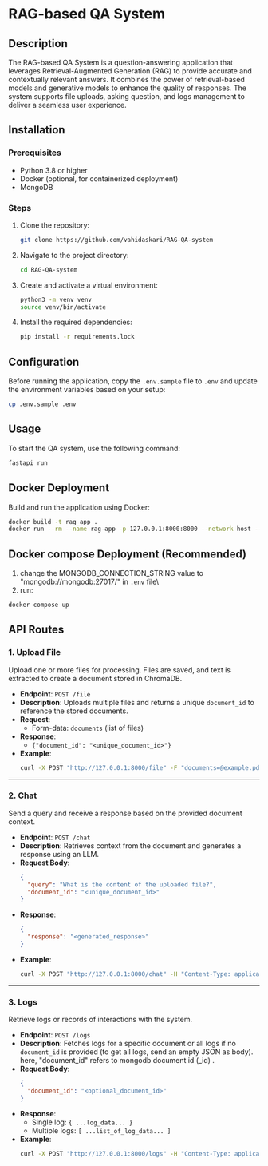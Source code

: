 
# RAG-based QA System

## Description

The RAG-based QA System is a question-answering application that leverages Retrieval-Augmented Generation (RAG) to provide accurate and contextually relevant answers. It combines the power of retrieval-based models and generative models to enhance the quality of responses. The system supports file uploads, asking question, and logs management to deliver a seamless user experience.

## Installation

### Prerequisites

- Python 3.8 or higher
- Docker (optional, for containerized deployment)
- MongoDB

### Steps

1. Clone the repository:
    ```bash
    git clone https://github.com/vahidaskari/RAG-QA-system
    ```
2. Navigate to the project directory:
    ```bash
    cd RAG-QA-system
    ```
3. Create and activate a virtual environment:
    ```bash
    python3 -m venv venv
    source venv/bin/activate
    ```
4. Install the required dependencies:
    ```bash
    pip install -r requirements.lock
    ```

## Configuration

Before running the application, copy the `.env.sample` file to `.env` and update the environment variables based on your setup:
```bash
cp .env.sample .env
```

## Usage

To start the QA system, use the following command:
```bash
fastapi run
```

## Docker Deployment

Build and run the application using Docker:
```bash
docker build -t rag_app .
docker run --rm --name rag-app -p 127.0.0.1:8000:8000 --network host --env-file ./.env -v ./../data:/app/data rag_app
```
## Docker compose Deployment (Recommended)
1. change the MONGODB_CONNECTION_STRING value to "mongodb://mongodb:27017/" in `.env` file\
2. run:
```bash
docker compose up
```

## API Routes

### 1. **Upload File**

Upload one or more files for processing. Files are saved, and text is extracted to create a document stored in ChromaDB.

- **Endpoint**: `POST /file`
- **Description**: Uploads multiple files and returns a unique `document_id` to reference the stored documents.
- **Request**:
  - Form-data: `documents` (list of files)
- **Response**:
  - `{"document_id": "<unique_document_id>"}`
- **Example**:
  ```bash
  curl -X POST "http://127.0.0.1:8000/file" -F "documents=@example.pdf"
  ```

---

### 2. **Chat**

Send a query and receive a response based on the provided document context.

- **Endpoint**: `POST /chat`
- **Description**: Retrieves context from the document and generates a response using an LLM.
- **Request Body**:
  ```json
  {
    "query": "What is the content of the uploaded file?",
    "document_id": "<unique_document_id>"
  }
  ```
- **Response**:
  ```json
  {
    "response": "<generated_response>"
  }
  ```
- **Example**:
  ```bash
  curl -X POST "http://127.0.0.1:8000/chat" -H "Content-Type: application/json" -d '{"query":"What is in the file?","document_id":"12345"}'
  ```

---

### 3. **Logs**

Retrieve logs or records of interactions with the system.

- **Endpoint**: `POST /logs`
- **Description**: Fetches logs for a specific document or all logs if no `document_id` is provided (to get all logs, send an empty JSON as body). here, "document_id" refers to mongodb document id (_id) .
- **Request Body**:
  ```json
  {
    "document_id": "<optional_document_id>"
  }

  ```
- **Response**:
  - Single log: `{ ...log_data... }`
  - Multiple logs: `[ ...list_of_log_data... ]`
- **Example**:
  ```bash
  curl -X POST "http://127.0.0.1:8000/logs" -H "Content-Type: application/json" -d '{"document_id":"12345"}'
  ```
